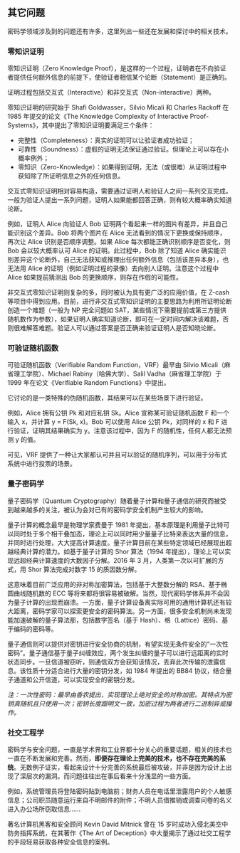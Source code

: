 ## 其它问题

密码学领域涉及到的问题还有许多，这里列出一些还在发展和探讨中的相关技术。

### 零知识证明

零知识证明（Zero Knowledge Proof），是这样的一个过程，证明者在不向验证者提供任何额外信息的前提下，使验证者相信某个论断（Statement）是正确的。

证明过程包括交互式（Interactive）和非交互式（Non-interactive）两种。

零知识证明的研究始于 Shafi Goldwasser，Silvio Micali 和 Charles Rackoff 在 1985 年提交的论文《The Knowledge Complexity of Interactive Proof-Systems》，其中提出了零知识证明要满足三个条件：

* 完整性（Completeness）：真实的证明可以让验证者成功验证；
* 可靠性（Soundness）：虚假的证明无法保证通过验证。但理论上可以存在小概率例外；
* 零知识（Zero-Knowledge）：如果得到证明，无法（或很难）从证明过程中获知除了所证明信息之外的任何信息。

交互式零知识证明相对容易构造，需要通过证明人和验证人之间一系列交互完成。一般为验证人提出一系列问题，证明人如果能都回答正确，则有较大概率确实知道论断。

例如，证明人 Alice 向验证人 Bob 证明两个看起来一样的图片有差异，并且自己能识别这个差异。Bob 将两个图片在 Alice 无法看到的情况下更换或保持顺序，再次让 Alice 识别是否顺序调整。如果 Alice 每次都能正确识别顺序是否变化，则 Bob 会以较大概率认可 Alice 的证明。此过程中，Bob 除了知道 Alice 确实能识别差异这个论断外，自己无法获知或推理出任何额外信息（包括该差异本身），也无法用 Alice 的证明（例如证明过程的录像）去向别人证明。注意这个过程中 Alice 如果提前猜测出 Bob 的更换顺序，则存在作假的可能性。

非交互式零知识证明则复杂的多，同时被认为具有更广泛的应用价值，在 Z-cash 等项目中得到应用。目前，进行非交互式零知识证明的主要思路为利用所证明论断创造一个难题（一般为 NP 完全问题如 SAT，某些情况下需要提前或第三方提供随机数作为参数），如果证明人确实知道论断，即可在一定时间内解决该难题，否则很难解答难题。验证人可以通过答案是否正确来验证证明人是否知晓论断。

### 可验证随机函数

可验证随机函数（Verifiable Random Function，VRF）最早由 Silvio Micali（麻省理工学院）、Michael Rabiny（哈佛大学）、Salil Vadha（麻省理工学院）于 1999 年在论文《Verifiable Random Functions》中提出。

它讨论的是一类特殊的伪随机函数，其结果可以在某些场景下进行验证。

例如，Alice 拥有公钥 Pk 和对应私钥 Sk。Alice 宣称某可验证随机函数 F 和一个输入 x，并计算 y = F(Sk, x)。Bob 可以使用 Alice 公钥 Pk，对同样的 x 和 F 进行验证，证明其结果确实为 y。注意该过程中，因为 F 的随机性，任何人都无法预测 y 的值。

可见，VRF 提供了一种让大家都认可并且可以验证的随机序列，可以用于分布式系统中进行投票的场景。

### 量子密码学
量子密码学（Quantum Cryptography）随着量子计算和量子通信的研究而被受到越来越多的关注，被认为会对已有的密码学安全机制产生较大的影响。

量子计算的概念最早是物理学家费曼于 1981 年提出，基本原理是利用量子比特可以同时处于多个相干叠加态，理论上可以同时用少量量子比特来表达大量的信息，并同时进行处理，大大提高计算速度。量子计算目前在某些特定领域已经展现出超越经典计算的潜力。如基于量子计算的 Shor 算法（1994 年提出），理论上可以实现远超经典计算速度的大数因子分解。2016 年 3 月，人类第一次以可扩展的方式，用 Shor 算法完成对数字 15 的质因数分解。

这意味着目前广泛应用的非对称加密算法，包括基于大整数分解的 RSA、基于椭圆曲线随机数的 ECC 等将来都将很容易被破解。当然，现代密码学体系并不会因为量子计算的出现而崩溃。一方面，量子计算设备离实际可用的通用计算机还有较大距离，密码学家可以探索更安全的密码算法。另一方面，很多安全机制尚未发现能加速破解的量子算法那，包括数字签名（基于 Hash）、格（Lattice）密码、基于编码的密码等。

量子通信则可以提供对密钥进行安全协商的机制，有望实现无条件安全的“一次性密码”。量子通信基于量子纠缠效应，两个发生纠缠的量子可以进行远距离的实时状态同步。一旦信道被窃听，则通信双方会获知该情况，丢弃此次传输的泄露信息。该性质十分适合进行大量的密钥分发，如 1984 年提出的 BB84 协议，结合量子通道和公开信道，可以实现安全的密钥分发。

*注：一次性密码：最早由香农提出，实现理论上绝对安全的对称加密。其特点为密钥真随机且只使用一次；密钥长度跟明文一致，加密过程为两者进行二进制异或操作。*

### 社交工程学

密码学与安全问题，一直是学术界和工业界都十分关心的重要话题，相关的技术也一直在不断发展和完善。然而，**即便存在理论上完美的技术，也不存在完美的系统**。无数例子证实，看起来设计十分完善的系统最后被攻破，并非是因为设计上出现了深层次的漏洞。而问题往往出在事后看来十分浅显的一些方面。

例如，系统管理员将登陆密码贴到电脑前；财务人员在电话里泄露用户的个人敏感信息；公司职员随意运行来自不明邮件的附件；不明人员借推销或调查问卷的名义进入办公场所窃取信息……

著名计算机黑客和安全顾问 Kevin David Mitnick 曾在 15 岁时成功入侵北美空中防务指挥系统，在其著作《The Art of Deception》中大量揭示了通过社交工程学的手段轻易获取各种安全信息的案例。
